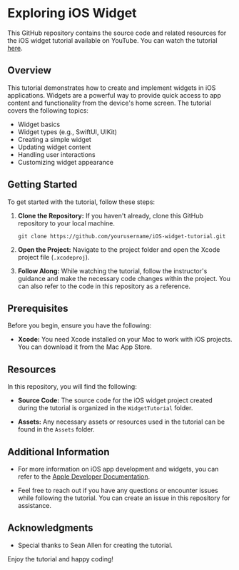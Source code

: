 # Exploring iOS Widget

This GitHub repository contains the source code and related resources for the iOS widget tutorial available on YouTube. You can watch the tutorial [here](https://www.youtube.com/watch?v=jucm6e9M6LA).

## Overview

This tutorial demonstrates how to create and implement widgets in iOS applications. 
Widgets are a powerful way to provide quick access to app content and functionality from the device's home screen. The tutorial covers the following topics:

- Widget basics
- Widget types (e.g., SwiftUI, UIKit)
- Creating a simple widget
- Updating widget content
- Handling user interactions
- Customizing widget appearance

## Getting Started

To get started with the tutorial, follow these steps:

1. **Clone the Repository:** If you haven't already, clone this GitHub repository to your local machine.

   ```shell
   git clone https://github.com/yourusername/iOS-widget-tutorial.git
   ```

2. **Open the Project:** Navigate to the project folder and open the Xcode project file (`.xcodeproj`).

3. **Follow Along:** While watching the tutorial, follow the instructor's guidance and make the necessary code changes within the project. You can also refer to the code in this repository as a reference.

## Prerequisites

Before you begin, ensure you have the following:

- **Xcode:** You need Xcode installed on your Mac to work with iOS projects. You can download it from the Mac App Store.

## Resources

In this repository, you will find the following:

- **Source Code:** The source code for the iOS widget project created during the tutorial is organized in the `WidgetTutorial` folder.

- **Assets:** Any necessary assets or resources used in the tutorial can be found in the `Assets` folder.

## Additional Information

- For more information on iOS app development and widgets, you can refer to the [Apple Developer Documentation](https://developer.apple.com/documentation/).

- Feel free to reach out if you have any questions or encounter issues while following the tutorial. You can create an issue in this repository for assistance.

## Acknowledgments

- Special thanks to Sean Allen for creating the tutorial.

Enjoy the tutorial and happy coding!
